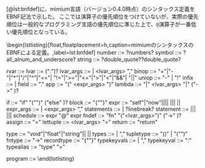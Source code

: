 [@lst:bnfdef]に、mimium言語（バージョン0.4.0時点）のシンタックス定義をEBNF記法で示した。
ここでは演算子の優先順位をつけていないが、実際の優先順位は一般的なプログラミング言語の優先順位に準じた上で、`@`演算子が一番低い優先順位となっている。


\begin{lstlisting}[float,floatplacement=h,caption=mimiumのシンタックスのEBNFによる定義。,label=lst:bnfdef]
  number ::= ?numbers?
  symbol ::= ?all_alnum_and_underscore?
  string ::= ?double_quote?<symbol>?double_quote?

  rvar ::= <symbol>
  lvar ::= <symbol> (":"<type>)?
  lvar_args ::= <lvar> | <lvar_args> "," <lvar> 
  binop ::= "+"|"-"|"*"|"/"|"^"|"=="| "!="|">="|"<="|">"|"<"|"&&"| "||"
  uniop ::= "-" | "!" 
  infix ::= <expr> <binop> <expr> | <uniop> <expr>
  field ::= <expr>"."<symbol>
  app ::= <expr>"(" <expr_args> ")"
  lambda ::= "|" <lvar_args> "|" ("->" <type>)? <expr>

  if ::=  "if" "("<expr>")" <expr> ("else" <expr>)?
  block ::= "{"<statements>"}"
  expr ::= "self"|"now"|<number>|<string>|<rvar>| <infix>|<field>|<app>| <lambda>|<if>|<block>
  expr_args ::= <expr> | <expr_args> "," <expr>
  statements ::= <statement> | <statements> ?linebreak? <statement>
  statement ::= <app>|<schedule>|<fndef>| <assign>|<lettuple>|<return>| <typealias>
  schedule ::= expr "@" expr
  fndef ::=  "fn" <symbol> "("<lvar_args>")" ("->" <type>)? <block>
  assign ::= <lvar> "=" <expr>
  lettuple ::= <lvar_args> "=" <expr>
  return ::= "return" <expr>

  type ::= "void"|"float"|"string"|<symbol>| <tupletype>|<fntype>|<recordtype>
  types ::= <type> | <types>","<type>
  tupletype ::= "()" | "("<types>")"
  fntype ::= <tupletype>"->"<type>
  recordtype ::= "{"<typekeyvals>"}"
  typekeyvals ::= <typekeyval> | <typekeyvals>","<typekeyval>
  typekeyval ::= <string>":"<type>
  typealias ::= "type" <symbol> "=" <type>

  program ::= <statements>
\end{lstlisting}
